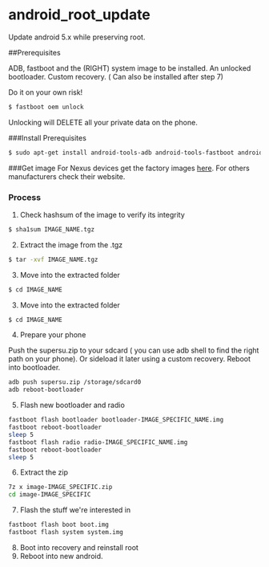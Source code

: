# android_root_update
Update android 5.x while preserving root.

##Prerequisites

ADB, fastboot and the (RIGHT) system image to be installed.
An unlocked bootloader.
Custom recovery. ( Can also be installed after step 7)

Do it on your own risk!


``` bash
$ fastboot oem unlock
```
Unlocking will DELETE all your private data on the phone.

###Install Prerequisites
``` bash
$ sudo apt-get install android-tools-adb android-tools-fastboot android-tools-adbd android-tools-fsutils  
```

###Get image
For Nexus devices get the factory images [here](https://developers.google.com/android/nexus/images?hl=en). For others manufacturers check their website.


### Process

1. Check hashsum of the image to verify its integrity

``` bash
$ sha1sum IMAGE_NAME.tgz
```

2. Extract the image from the .tgz

``` bash
$ tar -xvf IMAGE_NAME.tgz
```

3. Move into the extracted folder 
``` bash
$ cd IMAGE_NAME
```

3. Move into the extracted folder 
``` bash
$ cd IMAGE_NAME
```

4. Prepare your phone

Push the supersu.zip to your sdcard ( you can use adb shell to find the right path on your phone). Or sideload it later using a custom recovery. Reboot into bootloader.

``` bash
adb push supersu.zip /storage/sdcard0 
adb reboot-bootloader
```

5. Flash new bootloader and radio

``` bash
fastboot flash bootloader bootloader-IMAGE_SPECIFIC_NAME.img
fastboot reboot-bootloader
sleep 5
fastboot flash radio radio-IMAGE_SPECIFIC_NAME.img
fastboot reboot-bootloader
sleep 5
```

6. Extract the zip

``` bash
7z x image-IMAGE_SPECIFIC.zip
cd image-IMAGE_SPECIFIC
```

7. Flash the stuff we're interested in


``` bash
fastboot flash boot boot.img
fastboot flash system system.img
```

8. Boot into recovery and reinstall root
9. Reboot into new android.
